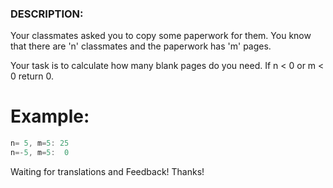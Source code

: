 ### DESCRIPTION:

Your classmates asked you to copy some paperwork for them. You know that there are 'n' classmates and the paperwork has 'm' pages.

Your task is to calculate how many blank pages do you need. If n < 0 or m < 0 return 0.

# Example:
```js
n= 5, m=5: 25
n=-5, m=5:  0
```
Waiting for translations and Feedback! Thanks!